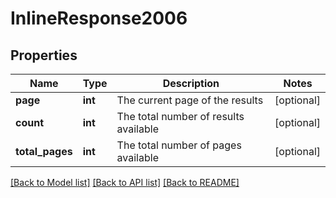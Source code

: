 # InlineResponse2006

## Properties
Name | Type | Description | Notes
------------ | ------------- | ------------- | -------------
**page** | **int** | The current page of the results | [optional] 
**count** | **int** | The total number of results available | [optional] 
**total_pages** | **int** | The total number of pages available | [optional] 

[[Back to Model list]](../README.md#documentation-for-models) [[Back to API list]](../README.md#documentation-for-api-endpoints) [[Back to README]](../README.md)

